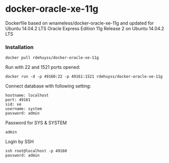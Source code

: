 docker-oracle-xe-11g
============================

Dockerfile based on wnameless/docker-oracle-xe-11g and updated for Ubuntu 14.04.2 LTS
Oracle Express Edition 11g Release 2 on Ubuntu 14.04.2 LTS

### Installation
```
docker pull rdehuyss/docker-oracle-xe-11g
```

Run with 22 and 1521 ports opened:
```
docker run -d -p 49160:22 -p 49161:1521 rdehuyss/docker-oracle-xe-11g
```

Connect database with following setting:
```
hostname: localhost
port: 49161
sid: xe
username: system
password: admin
```

Password for SYS & SYSTEM
```
admin
```

Login by SSH
```
ssh root@localhost -p 49160
password: admin
```
